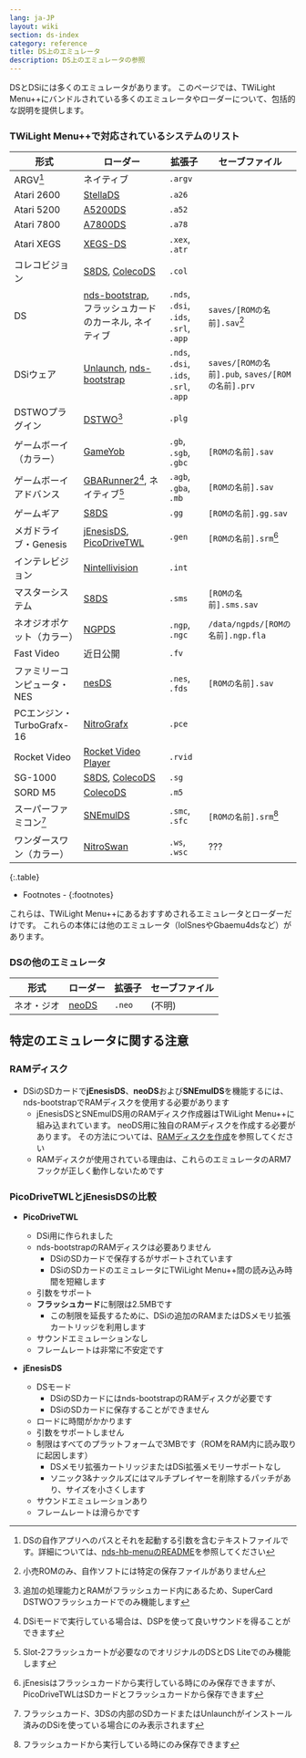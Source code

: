 ```yaml
---
lang: ja-JP
layout: wiki
section: ds-index
category: reference
title: DS上のエミュレータ
description: DS上のエミュレータの参照
---
```


DSとDSiには多くのエミュレータがあります。 このページでは、TWiLight Menu++にバンドルされている多くのエミュレータやローダーについて、包括的な説明を提供します。

### TWiLight Menu++で対応されているシステムのリスト

| 形式                   | ローダー                                             | 拡張子                                    | セーブファイル                                    |
| -------------------- | ------------------------------------------------ | -------------------------------------- | ------------------------------------------ |
| ARGV[^1]             | ネイティブ                                            | `.argv`                                |                                            |
| Atari 2600           | [StellaDS][stellads]                             | `.a26`                                 |                                            |
| Atari 5200           | [A5200DS][a5200ds]                               | `.a52`                                 |                                            |
| Atari 7800           | [A7800DS][a7800ds]                               | `.a78`                                 |                                            |
| Atari XEGS           | [XEGS-DS][xegs-ds]                               | `.xex`, `.atr`                         |                                            |
| コレコビジョン              | [S8DS][s8ds], [ColecoDS][colecods]               | `.col`                                 |                                            |
| DS                   | [nds-bootstrap][ndsbs], フラッシュカードのカーネル, ネイティブ     | `.nds`, `.dsi`, `.ids`, `.srl`, `.app` | `saves/[ROMの名前].sav`[^2]                   |
| DSiウェア               | [Unlaunch][unlaunch], [nds-bootstrap][ndsbs]     | `.nds`, `.dsi`, `.ids`, `.srl`, `.app` | `saves/[ROMの名前].pub`, `saves/[ROMの名前].prv` |
| DSTWOプラグイン           | [DSTWO][dstwo][^3]                               | `.plg`                                 |                                            |
| ゲームボーイ（カラー）          | [GameYob][gameyob]                               | `.gb`, `.sgb`, `.gbc`                  | `[ROMの名前].sav`                             |
| ゲームボーイアドバンス          | [GBARunner2][gbarunner2][^4], ネイティブ[^5]          | `.agb`, `.gba`, `.mb`                  | `[ROMの名前].sav`                             |
| ゲームギア                | [S8DS][s8ds]                                     | `.gg`                                  | `[ROMの名前].gg.sav`                          |
| メガドライブ・Genesis       | [jEnesisDS][jenesis], [PicoDriveTWL][pdtwl]      | `.gen`                                 | `[ROMの名前].srm`[^6]                         |
| インテレビジョン             | [Nintellivision][nintellivision]                 | `.int`                                 |                                            |
| マスターシステム             | [S8DS][s8ds]                                     | `.sms`                                 | `[ROMの名前].sms.sav`                         |
| ネオジオポケット（カラー）        | [NGPDS][ngpds]                                   | `.ngp`, `.ngc`                         | `/data/ngpds/[ROMの名前].ngp.fla`             |
| Fast Video           | 近日公開                                             | `.fv`                                  |                                            |
| ファミリーコンピュータ・NES      | [nesDS][nesds]                                   | `.nes`, `.fds`                         | `[ROMの名前].sav`                             |
| PCエンジン・TurboGrafx-16 | [NitroGrafx][nitrografx]                         | `.pce`                                 |                                            |
| Rocket Video         | [Rocket Video Player][rvidplayer]                | `.rvid`                                |                                            |
| SG-1000              | [S8DS][s8ds], [ColecoDS][colecods]               | `.sg`                                  |                                            |
| SORD M5              | [ColecoDS][colecods]                             | `.m5`                                  |                                            |
| スーパーファミコン[^7]        | [SNEmulDS][snemulds]                             | `.smc`, `.sfc`                         | `[ROMの名前].srm`[^8]                         |
| ワンダースワン（カラー）         | [NitroSwan][nitroswan]                           | `.ws`, `.wsc`                          | ???                                        |
{:.table}

- Footnotes -
{:footnotes}

これらは、TWiLight Menu++にあるおすすめされるエミュレータとローダーだけです。 これらの本体には他のエミュレータ（lolSnesやGbaemu4dsなど）があります。

### DSの他のエミュレータ

| 形式    | ローダー           | 拡張子    | セーブファイル |
| ----- | -------------- | ------ | ------- |
| ネオ・ジオ | [neoDS][neods] | `.neo` | (不明)    |

## 特定のエミュレータに関する注意
### RAMディスク
- DSiのSDカードで**jEnesisDS**、**neoDS**および**SNEmulDS**を機能するには、nds-bootstrapでRAMディスクを使用する必要があります
   - jEnesisDSとSNEmulDS用のRAMディスク作成器はTWiLight Menu++に組み込まれています。 neoDS用に独自のRAMディスクを作成する必要があります。 その方法については、[RAMディスクを作成](../twilightmenu/creating-ram-disks)を参照してください
   - RAMディスクが使用されている理由は、これらのエミュレータのARM7フックが正しく動作しないためです

### PicoDriveTWLとjEnesisDSの比較
- **PicoDriveTWL**
   - DSi用に作られました
   - nds-bootstrapのRAMディスクは必要ありません
      - DSiのSDカードで保存するがサポートされています
      - DSiのSDカードのエミュレータにTWiLight Menu++間の読み込み時間を短縮します
   - 引数をサポート
   - **フラッシュカード**に制限は2.5MBです
      - この制限を延長するために、DSiの追加のRAMまたはDSメモリ拡張カートリッジを利用します
   - サウンドエミュレーションなし
   - フレームレートは非常に不安定です

- **jEnesisDS**
   - DSモード
      - DSiのSDカードにはnds-bootstrapのRAMディスクが必要です
      - DSiのSDカードに保存することができません
   - ロードに時間がかかります
   - 引数をサポートしません
   - 制限はすべてのプラットフォームで3MBです（ROMをRAM内に読み取りに起因します）
      - DSメモリ拡張カートリッジまたはDSi拡張メモリーサポートなし
      - ソニック3&ナックルズにはマルチプレイヤーを削除するパッチがあり、サイズを小さくします
   - サウンドエミュレーションあり
   - フレームレートは滑らかです


<!-- Links for tables -->
[^1]: DSの自作アプリへのパスとそれを起動する引数を含むテキストファイルです。詳細については、[nds-hb-menuのREADME](https://github.com/devkitPro/nds-hb-menu#passing-arguments)を参照してください
[^2]: 小売ROMのみ、自作ソフトには特定の保存ファイルがありません
[^3]: 追加の処理能力とRAMがフラッシュカード内にあるため、SuperCard DSTWOフラッシュカードでのみ機能します
[^4]: DSiモードで実行している場合は、DSPを使って良いサウンドを得ることができます
[^5]: Slot-2フラッシュカートが必要なのでオリジナルのDSとDS Liteでのみ機能します
[^6]: jEnesisはフラッシュカードから実行している時にのみ保存できますが、PicoDriveTWLはSDカードとフラッシュカードから保存できます
[^7]: フラッシュカード、3DSの内部のSDカードまたはUnlaunchがインストール済みのDSiを使っている場合にのみ表示されます
[^8]: フラッシュカードから実行している時にのみ保存できます

[a5200ds]: https://github.com/wavemotion-dave/A5200DS
[a7800ds]: https://github.com/wavemotion-dave/A7800DS
[colecods]: https://github.com/wavemotion-dave/ColecoDS
[dstwo]: http://eng.supercard.sc
[gameyob]: https://github.com/Drenn1/GameYob
[gbarunner2]: https://github.com/Gericom/GBARunner2
[jenesis]: https://www.gamebrew.org/wiki/JEnesisDS
[ndsbs]: https://github.com/DS-Homebrew/nds-bootstrap
[nesds]: https://github.com/DS-Homebrew/NesDS
[ngpds]: https://github.com/FluBBaOfWard/NGPDS
[nitrografx]: https://www.gamebrew.org/wiki/NitroGrafx
[nitroswan]: https://github.com/FluBBaOfWard/NitroSwan
[pdtwl]: https://github.com/DS-Homebrew/PicoDriveTWL
[rvidplayer]: https://gbatemp.net/threads/539163
[s8ds]: https://github.com/FluBBaOfWard/S8DS
[snemulds]: https://www.gamebrew.org/wiki/SNEmulDS
[stellads]: https://github.com/wavemotion-dave/StellaDS
[unlaunch]: https://problemkaputt.de/unlaunch.htm
[xegs-ds]: https://github.com/wavemotion-dave/XEGS-DS
[neods]: https://www.gamebrew.org/wiki/NeoDS
[nintellivision]: https://github.com/wavemotion-dave/NINTV-DS
